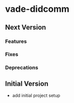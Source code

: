 # vade-didcomm

## Next Version

### Features

### Fixes

### Deprecations

## Initial Version

- add initial project setup
